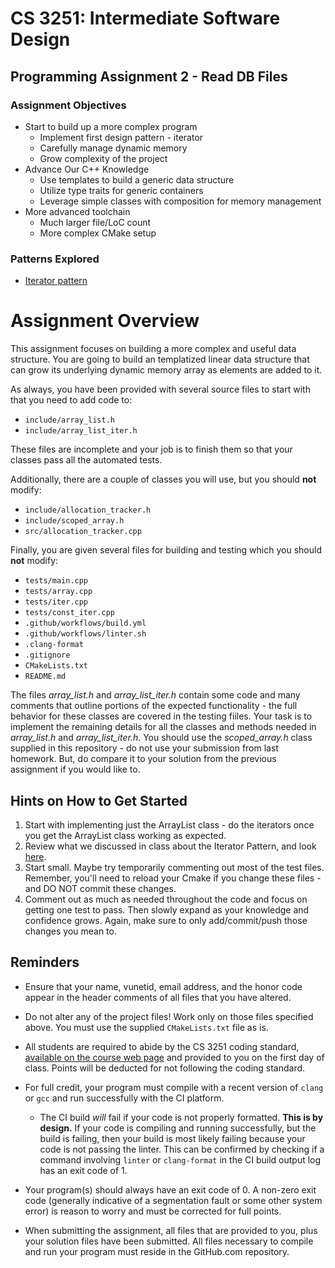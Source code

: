 # CS 3251: Intermediate Software Design
## Programming Assignment 2 - Read DB Files

### Assignment Objectives
- Start to build up a more complex program
  - Implement first design pattern - iterator
  - Carefully manage dynamic memory
  - Grow complexity of the project
- Advance Our C++ Knowledge
  - Use templates to build a generic data structure
  - Utilize type traits for generic containers
  - Leverage simple classes with composition for memory management
- More advanced toolchain
  - Much larger file/LoC count
  - More complex CMake setup

### Patterns Explored
- [Iterator pattern](https://en.wikipedia.org/wiki/Iterator_pattern)

# Assignment Overview

This assignment focuses on building a more complex and useful data structure.  You are going to build an templatized linear data structure that can grow its underlying dynamic memory array as elements are added to it.

As always, you have been provided with several source files to start with that you need to add code to:

* `include/array_list.h`
* `include/array_list_iter.h`

These files are incomplete and your job is to finish them so that your classes pass all the automated tests.

Additionally, there are a couple of classes you will use, but you should **not** modify:

* `include/allocation_tracker.h`
* `include/scoped_array.h`
* `src/allocation_tracker.cpp`
 
Finally, you are given several files for building and testing which you should **not** modify:

* `tests/main.cpp`
* `tests/array.cpp`
* `tests/iter.cpp`
* `tests/const_iter.cpp`
* `.github/workflows/build.yml`
* `.github/workflows/linter.sh`
* `.clang-format`
* `.gitignore`
* `CMakeLists.txt`
* `README.md`

The files _array_list.h_ and _array_list_iter.h_ contain some code and many comments that outline portions of the expected functionality - the full behavior for these classes are covered in the testing fiiles.  Your task is to implement the remaining details for all the classes and methods needed in _array_list.h_ and _array_list_iter.h_. You should use the _scoped_array.h_ class supplied in this repository - do not use your submission from last homework.  But, do compare it to your solution from the previous assignment if you would like to.

## Hints on How to Get Started

1. Start with implementing just the ArrayList class - do the iterators once you get the ArrayList class working as expected.
2. Review what we discussed in class about the Iterator Pattern, and look [here](https://en.wikipedia.org/wiki/Iterator_pattern).
3. Start small.  Maybe try temporarily commenting out most of the test files.  Remember, you'll need to reload your Cmake if you change these files - and DO NOT commit these changes.
4. Comment out as much as needed throughout the code and focus on getting one test to pass.  Then slowly expand as your knowledge and confidence grows.  Again, make sure to only add/commit/push those changes you mean to.

## Reminders

* Ensure that your name, vunetid, email address, and the honor code appear in the header comments of all files that you have altered.

* Do not alter any of the project files!  Work only on those files specified above.  You must use the supplied `CMakeLists.txt` file as is.

* All students are required to abide by the CS 3251 coding standard, [available on the course web page](https://vuse-cs3251.github.io/style-guidelines/) and provided to you on the first day of class. Points will be deducted for not following the coding standard.

* For full credit, your program must compile with a recent version of `clang` or `gcc` and run successfully with the CI platform.
  * The CI build *will* fail if your code is not properly formatted. **This is by design.** If your code is compiling and running successfully, but the build is failing, then your build is most likely failing because your code is not passing the linter. This can be confirmed by checking if a command involving `linter` or `clang-format` in the CI build output log has an exit code of 1.

* Your program(s) should always have an exit code of 0.  A non-zero exit code (generally indicative of a segmentation fault or some other system error) is reason to worry and must be corrected for full points.

* When submitting the assignment, all files that are provided to you, plus your solution files have been submitted. All files necessary to compile and run your program must reside in the GitHub.com repository. 
